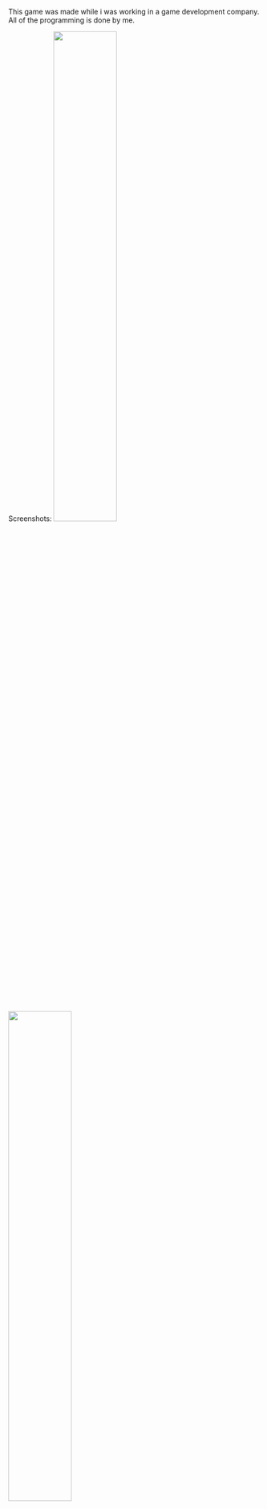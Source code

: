This game was made while i was working in a game development company. All of the programming is done by me.

Screenshots:
<img src="Recordings/1242x2688/long_screen001.jpg" width=50% height=50%>
<img src="Recordings/1242x2688/long_screen002.jpg" width=50% height=50%>
<img src="Recordings/1242x2688/long_screen003.jpg" width=50% height=50%>
<img src="Recordings/1242x2688/long_screen005.jpg" width=50% height=50%>
<img src="Recordings/1242x2688/long_screen007.jpg" width=50% height=50%>
<img src="Recordings/1242x2688/long_screen009.jpg" width=50% height=50%>
<img src="Recordings/1242x2688/long_screen013.jpg" width=50% height=50%>

